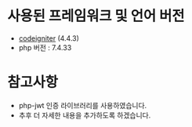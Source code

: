 # 사용된 프레임워크 및 언어 버전
- [codeigniter](https://codeigniter.com/) (4.4.3)
- php 버전 : 7.4.33

# 참고사항
- php-jwt 인증 라이브러리를 사용하였습니다.
- 추후 더 자세한 내용을 추가하도록 하겠습니다.